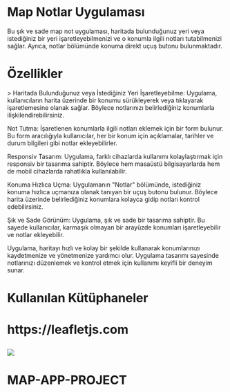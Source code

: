 <h1>Map Notlar Uygulaması</h1>
Bu şık ve sade map not uygulaması, haritada bulunduğunuz yeri veya istediğiniz bir yeri işaretleyebilmenizi ve o konumla ilgili notları tutabilmenizi sağlar. Ayrıca, notlar bölümünde konuma direkt uçuş butonu bulunmaktadır.

<h1>Özellikler</h1>>
Haritada Bulunduğunuz veya İstediğiniz Yeri İşaretleyebilme: Uygulama, kullanıcıların harita üzerinde bir konumu sürükleyerek veya tıklayarak işaretlemesine olanak sağlar. Böylece notlarınızı belirlediğiniz konumlarla ilişkilendirebilirsiniz.

Not Tutma: İşaretlenen konumlarla ilgili notları eklemek için bir form bulunur. Bu form aracılığıyla kullanıcılar, her bir konum için açıklamalar, tarihler ve durum bilgileri gibi notlar ekleyebilirler.

Responsiv Tasarım: Uygulama, farklı cihazlarda kullanımı kolaylaştırmak için responsiv bir tasarıma sahiptir. Böylece hem masaüstü bilgisayarlarda hem de mobil cihazlarda rahatlıkla kullanılabilir.

Konuma Hızlıca Uçma: Uygulamanın "Notlar" bölümünde, istediğiniz konuma hızlıca uçmanıza olanak tanıyan bir uçuş butonu bulunur. Böylece harita üzerinde belirlediğiniz konumlara kolayca gidip notları kontrol edebilirsiniz.

Şık ve Sade Görünüm: Uygulama, şık ve sade bir tasarıma sahiptir. Bu sayede kullanıcılar, karmaşık olmayan bir arayüzde konumları işaretleyebilir ve notlar ekleyebilir.

Uygulama, haritayı hızlı ve kolay bir şekilde kullanarak konumlarınızı kaydetmenize ve yönetmenize yardımcı olur. Uygulama tasarımı sayesinde notlarınızı düzenlemek ve kontrol etmek için kullanımı keyifli bir deneyim sunar.

<h1>Kullanılan Kütüphaneler<h1>
https://leafletjs.com

![](map-app-gif.gif)
# MAP-APP-PROJECT
